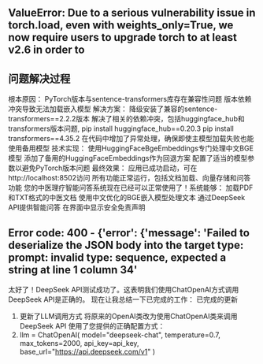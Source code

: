 ## ValueError: Due to a serious vulnerability issue in torch.load, even with weights_only=True, we now require users to upgrade torch to at least v2.6 in order to
## 问题解决过程
根本原因：
PyTorch版本与sentence-transformers库存在兼容性问题
版本依赖冲突导致无法加载嵌入模型
解决方案：
降级安装了兼容的sentence-transformers==2.2.2版本
解决了相关的依赖冲突，包括huggingface_hub和transformers版本问题,
pip install huggingface_hub==0.20.3
pip install transformers==4.35.2
在代码中增加了异常处理，确保即使主模型加载失败也能使用备用模型
技术实现：
使用HuggingFaceBgeEmbeddings专门处理中文BGE模型
添加了备用的HuggingFaceEmbeddings作为回退方案
配置了适当的模型参数以避免PyTorch版本问题
最终效果：
应用已成功启动，可在http://localhost:8502访问
所有功能正常运行，包括文档加载、向量存储和问答功能
您的中医理疗智能问答系统现在已经可以正常使用了！系统能够：
加载PDF和TXT格式的中医文档
使用中文优化的BGE嵌入模型处理文本
通过DeepSeek API提供智能问答
在界面中显示安全免责声明

## Error code: 400 - {'error': {'message': 'Failed to deserialize the JSON body into the target type: prompt: invalid type: sequence, expected a string at line 1 column 34'
太好了！DeepSeek API测试成功了。这表明我们使用ChatOpenAI方式调用DeepSeek API是正确的。
现在让我总结一下已完成的工作：
已完成的更新
1. 更新了LLM调用方式
将原来的OpenAI类改为使用ChatOpenAI类来调用DeepSeek API
使用了您提供的正确配置方式：
2.   llm = ChatOpenAI(
      model="deepseek-chat",
      temperature=0.7,
      max_tokens=2000,
      api_key=api_key,
      base_url="https://api.deepseek.com/v1"
  )
